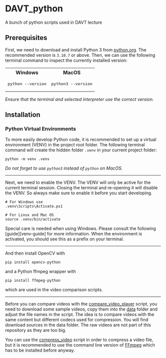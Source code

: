 # DAVT_python
 A bunch of python scripts used in DAVT lecture

## Prerequisites

First, we need to download and install Python 3 from [python.org](https://www.python.org/downloads/). The recommended
version is `3.10.7` or above. Then, we can use the following terminal command to inspect the currently installed
version:
<table>
<tr>
<th>
Windows
</th>
<th>
MacOS
</th>
</tr>

<tr>

<td>
<pre>
python --version
</pre>
</td>

<td>
<pre>
python3 --version
</pre>
</td>

</tr>
</table>


*Ensure that the terminal and selected interpreter use the correct version.*

## Installation

### Python Virtual Environments

To more easily develop Python code, it is recommended to set up a virtual environment (VENV) in the project root folder.
The following terminal command will create the hidden folder `.venv` in your current project folder:

```shell
python -m venv .venv
```

*Do not forget to use ```python3``` instead of ```python``` on MacOS.*

---

Next, we need to enable the VENV. The VENV will only be active for the current terminal session. Closing the terminal and re-opening it will disable the VENV. So always make sure to enable it before you start developing.

```shell
# For Windows use
.venv\Scripts\Activate.ps1

# For Linux and Mac OS
source .venv/bin/activate
```

Special care is needed when using Windows. Please consult the following [guide][venv-guide] for more information. When the environment is activated, you should see this as a prefix on your terminal.

---

And then install OpenCV with

```pip install opencv-python```

and a Python ffmpeg wrapper with

```pip install ffmpeg-python```

which are used in the video comparison scripts.

---

Before you can compare videos with the [compare_video_player](./compare_video_player.py) script, you need to download some sample videos, copy them into the [data](./data/) folder and adjust the file names in the script. The idea is to compare videos with the same content but different codecs used for compression. You will find download sources in the data folder. The raw videos are not part of this repository as they are too big.

You can use the [compress_video](./compress_video.py) script in order to compress a video file, but it is recommended to use the command line version of [FFmpeg](https://ffmpeg.org/download.html) which has to be installed before anyway.